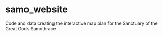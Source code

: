 # samo_website
Code and data creating the interactive map plan for the Sanctuary of the Great Gods Samothrace
